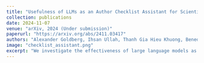```yaml
---
title: "Usefulness of LLMs as an Author Checklist Assistant for Scientific Papers: NeurIPS'24 Experiment"
collection: publications
date: 2024-11-07
venue: "arXiv, 2024 (Under submission)"
paperurl: "https://arxiv.org/abs/2411.03417"
authors: "Alexander Goldberg, Ihsan Ullah, Thanh Gia Hieu Khuong, Benedictus Kent Rachmat, Zhen Xu, Isabelle Guyon, Nihar B. Shah"
image: "checklist_assistant.png"
excerpt: "We investigate the effectiveness of large language models as automated checklist assistants for scientific paper authors, conducting a large-scale experiment during NeurIPS 2024 to evaluate their impact on paper quality and author satisfaction."
---
```

